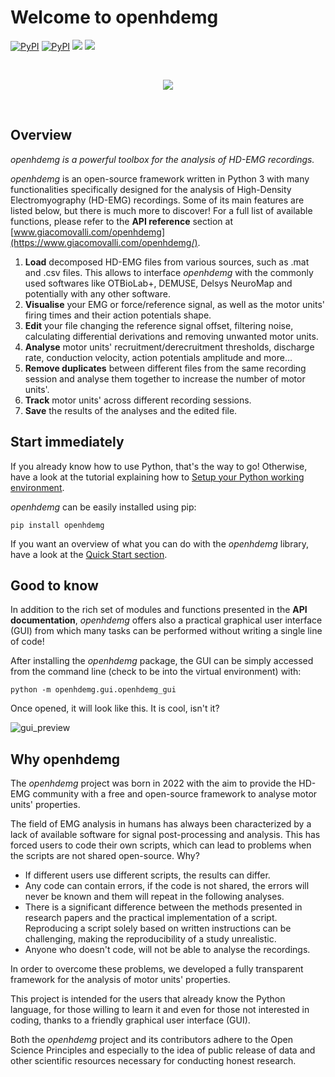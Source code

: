 # Welcome to openhdemg
<p align="left">
    <a href="https://pypi.python.org/pypi/openhdemg/0.1.2/" alt="openhdemg version" target="_blank">
        <img alt="PyPI" src="https://img.shields.io/pypi/v/openhdemg/0.1.2?label=pip&logo=PyPI&logoColor=gold&color=blue"></a>
    <a href="https://pypi.org/project/openhdemg/0.1.2/" alt="Python version" target="_blank">
        <img alt="PyPI" src="https://img.shields.io/pypi/pyversions/openhdemg/0.1.2?logo=Python&logoColor=gold&color=blue"></a>
    <a href="https://www.youtube.com/@openhdemg" alt="YouTube" target="_blank">
        <img src="https://img.shields.io/badge/youtube-Watch_videos-red.svg?color=blue&logoColor=gold&logo=youtube" /></a>
    <a href="https://twitter.com/openhdemg" alt="Twitter" target="_blank">
        <img src="https://img.shields.io/badge/twitter-Follow_us-red.svg?color=blue&logoColor=gold&logo=twitter" /></a>
</p>

<br/>

<p align="center">
  <img src="https://www.giacomovalli.com/openhdemg/md_graphics/index/banner_logo.png" />
</p>

<br/>

## Overview

*openhdemg is a powerful toolbox for the analysis of HD-EMG recordings.*

*openhdemg* is an open-source framework written in Python 3 with many functionalities specifically designed for the analysis of High-Density
Electromyography (HD-EMG) recordings. Some of its main features are listed below, but there is much more to discover! For a full list of available functions, please refer to the **API reference** section at [www.giacomovalli.com/openhdemg](https://www.giacomovalli.com/openhdemg/).

1. **Load** decomposed HD-EMG files from various sources, such as .mat and .csv files. This allows to interface *openhdemg* with the commonly used softwares like OTBioLab+, DEMUSE, Delsys NeuroMap and potentially with any other software.
2. **Visualise** your EMG or force/reference signal, as well as the motor units' firing times and their action potentials shape.
3. **Edit** your file changing the reference signal offset, filtering noise, calculating differential derivations and removing unwanted motor units.
4. **Analyse** motor units' recruitment/derecruitment thresholds, discharge rate, conduction velocity, action potentials amplitude and more...
5. **Remove duplicates** between different files from the same recording session and analyse them together to increase the number of motor units'.
6. **Track** motor units' across different recording sessions.
7. **Save** the results of the analyses and the edited file.

## Start immediately
If you already know how to use Python, that's the way to go! Otherwise, have a look at the tutorial explaining how to [Setup your Python working environment](https://www.giacomovalli.com/openhdemg/tutorials/setup_working_env/).

*openhdemg* can be easily installed using pip:

```shell
pip install openhdemg
```

If you want an overview of what you can do with the *openhdemg* library, have a look at the [Quick Start section](https://www.giacomovalli.com/openhdemg/quick-start/).

## Good to know
In addition to the rich set of modules and functions presented in the **API documentation**, *openhdemg* offers also a practical graphical user interface (GUI) from which many tasks can be performed without writing a single line of code!

After installing the *openhdemg* package, the GUI can be simply accessed from the command line (check to be into the virtual environment) with:

```shell
python -m openhdemg.gui.openhdemg_gui
```

Once opened, it will look like this. It is cool, isn't it?

![gui_preview](https://www.giacomovalli.com/openhdemg/md_graphics/index/gui_preview_v2.png)

## Why openhdemg
The *openhdemg* project was born in 2022 with the aim to provide the HD-EMG community with a free and open-source framework to analyse motor units' properties.

The field of EMG analysis in humans has always been characterized by a lack of available software for signal post-processing and analysis. This has forced users to code their own scripts, which can lead to problems when the scripts are not shared open-source. Why?

- If different users use different scripts, the results can differ.
- Any code can contain errors, if the code is not shared, the errors will never be known and them will repeat in the following analyses.
- There is a significant difference between the methods presented in research papers and the practical implementation of a script. Reproducing a script solely based on written instructions can be challenging, making the reproducibility of a study unrealistic.
- Anyone who doesn't code, will not be able to analyse the recordings.

In order to overcome these problems, we developed a fully transparent framework for the analysis of motor units' properties.

This project is intended for the users that already know the Python language, for those willing to learn it and even for those not interested in coding, thanks to a friendly graphical user interface (GUI).

Both the *openhdemg* project and its contributors adhere to the Open Science Principles and especially to the idea of public release  of data and other scientific resources necessary for conducting honest research.
